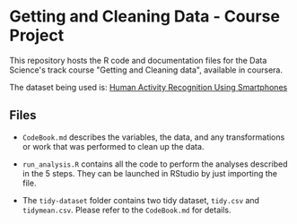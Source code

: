 Getting and Cleaning Data - Course Project
==========================================

This repository hosts the R code and documentation files for the Data Science's track course "Getting and Cleaning data", available in coursera.

The dataset being used is: [Human Activity Recognition Using Smartphones](http://archive.ics.uci.edu/ml/datasets/Human+Activity+Recognition+Using+Smartphones)

## Files

- `CodeBook.md` describes the variables, the data, and any transformations or work that was performed to clean up the data.

- `run_analysis.R` contains all the code to perform the analyses described in the 5 steps. They can be launched in RStudio by just importing the file.

- The `tidy-dataset` folder contains two tidy dataset, `tidy.csv` and `tidymean.csv`. Please refer to the `CodeBook.md` for details.
